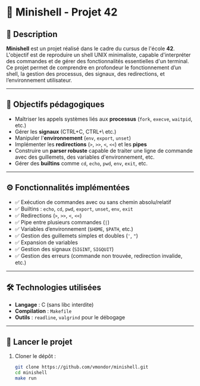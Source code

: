 # 🐚 Minishell - Projet 42

## 📌 Description

**Minishell** est un projet réalisé dans le cadre du cursus de l'école **42**.  
L'objectif est de reproduire un shell UNIX minimaliste, capable d'interpréter des commandes et de gérer des fonctionnalités essentielles d'un terminal.  
Ce projet permet de comprendre en profondeur le fonctionnement d’un shell, la gestion des processus, des signaux, des redirections, et l’environnement utilisateur.

---

## 🎯 Objectifs pédagogiques

- Maîtriser les appels systèmes liés aux **processus** (`fork`, `execve`, `waitpid`, etc.)
- Gérer les **signaux** (CTRL+C, CTRL+\ etc.)
- Manipuler l'**environnement** (`env`, `export`, `unset`)
- Implémenter les **redirections** (`>`, `>>`, `<`, `<<`) et les **pipes**
- Construire un **parser robuste** capable de traiter une ligne de commande avec des guillemets, des variables d'environnement, etc.
- Gérer des **builtins** comme `cd`, `echo`, `pwd`, `env`, `exit`, etc.

---

## ⚙️ Fonctionnalités implémentées

- ✅ Exécution de commandes avec ou sans chemin absolu/relatif
- ✅ Builtins : `echo`, `cd`, `pwd`, `export`, `unset`, `env`, `exit`
- ✅ Redirections (`>`, `>>`, `<`, `<<`)
- ✅ Pipe entre plusieurs commandes (`|`)
- ✅ Variables d’environnement (`$HOME`, `$PATH`, etc.)
- ✅ Gestion des guillemets simples et doubles (`'`, `"`)
- ✅ Expansion de variables
- ✅ Gestion des signaux (`SIGINT`, `SIGQUIT`)
- ✅ Gestion des erreurs (commande non trouvée, redirection invalide, etc.)

---

## 🛠️ Technologies utilisées

- **Langage** : C (sans libc interdite)
- **Compilation** : `Makefile`
- **Outils** : `readline`, `valgrind` pour le débogage

---

## 🚀 Lancer le projet

1. Cloner le dépôt :
   ```bash
   git clone https://github.com/vmondor/minishell.git
   cd minishell
   make run
